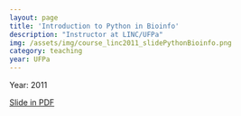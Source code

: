 ```yaml
---
layout: page
title: 'Introduction to Python in Bioinfo'
description: "Instructor at LINC/UFPa"
img: /assets/img/course_linc2011_slidePythonBioinfo.png
category: teaching
year: UFPa
---
```


Year: 2011

[Slide in PDF](/assets/pdf/slides/course_linc2011_slidePythonBioinfo.pdf)